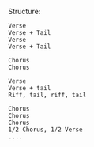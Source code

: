 Structure:

    Verse
    Verse + Tail
    Verse
    Verse + Tail
    
    Chorus
    Chorus
    
    Verse
    Verse + tail
    Riff, tail, riff, tail
    
    Chorus
    Chorus
    Chorus
    1/2 Chorus, 1/2 Verse
    ....
